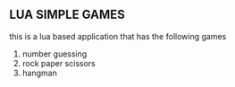 ## LUA SIMPLE GAMES
this is a lua based application that has the following games
<ol>
  <li>number guessing</li>
  <li>rock paper scissors</li>
  <li>hangman</li>
</ol>